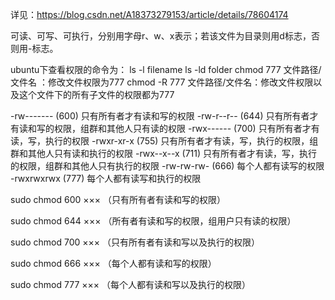 详见：https://blog.csdn.net/A18373279153/article/details/78604174

可读、可写、可执行，分别用字母r、w、x表示；若该文件为目录则用d标志，否则用-标志。

ubuntu下查看权限的命令为：
ls -l filename
ls -ld folder
chmod 777 文件路径/文件名 ：修改文件权限为777
chmod -R 777 文件路径/文件名：修改文件权限以及这个文件下的所有子文件的权限都为777





-rw------- (600) 只有所有者才有读和写的权限
-rw-r--r-- (644) 只有所有者才有读和写的权限，组群和其他人只有读的权限
-rwx------ (700) 只有所有者才有读，写，执行的权限
-rwxr-xr-x (755) 只有所有者才有读，写，执行的权限，组群和其他人只有读和执行的权限
-rwx--x--x (711) 只有所有者才有读，写，执行的权限，组群和其他人只有执行的权限
-rw-rw-rw- (666) 每个人都有读写的权限
-rwxrwxrwx (777) 每个人都有读写和执行的权限 
 
sudo chmod 600 ××× （只有所有者有读和写的权限） 
 
sudo chmod 644 ××× （所有者有读和写的权限，组用户只有读的权限） 
 
sudo chmod 700 ××× （只有所有者有读和写以及执行的权限） 
 
sudo chmod 666 ××× （每个人都有读和写的权限） 
 
sudo chmod 777 ××× （每个人都有读和写以及执行的权限） 

